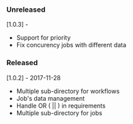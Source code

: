 ### Unreleased

[1.0.3] -

- Support for priority
- Fix concurency jobs with different data

### Released

[1.0.2] - 2017-11-28

- Multiple sub-directory for workflows
- Job's data management
- Handle OR ( || ) in requirements
- Multiple sub-directory for jobs